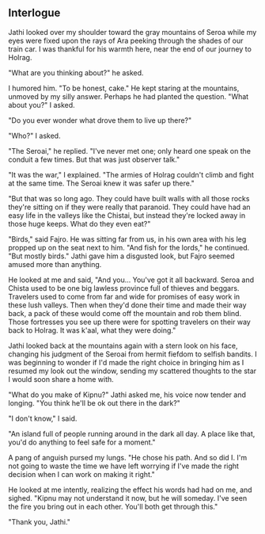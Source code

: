 <!--

- Jathi is in the train
-

- Jathi arrives to support the journey
- Fajro gives commands, shows he's in control now
- Jathi expresses that he's excited for the task, that Melna had appointed him herself
- They see the space rail and the accompanying clay buildings where their homes will be for the near future
- "Why did you lie to me?"
- "Did you really meet Kipnu yesterday?"
- "Some fabrications are for the greater good"
- "That's not for you to decide"
- "Isn't it?"
-->

## Interlogue

Jathi looked over my shoulder toward the gray mountains of Seroa while my eyes were fixed upon the rays of Ara peeking through the shades of our train car. I was thankful for his warmth here, near the end of our journey to Holrag.

"What are you thinking about?" he asked.

I humored him. "To be honest, cake." He kept staring at the mountains, unmoved by my silly answer. Perhaps he had planted the question. "What about you?" I asked.

"Do you ever wonder what drove them to live up there?"

"Who?" I asked.

"The Seroai," he replied. "I've never met one; only heard one speak on the conduit a few times. But that was just observer talk."

"It was the war," I explained. "The armies of Holrag couldn't climb and fight at the same time. The Seroai knew it was safer up there."

"But that was so long ago. They could have built walls with all those rocks they're sitting on if they were really that paranoid. They could have had an easy life in the valleys like the Chistai, but instead they're locked away in those huge keeps. What do they even eat?"

"Birds," said Fajro. He was sitting far from us, in his own area with his leg propped up on the seat next to him. "And fish for the lords," he continued. "But mostly birds." Jathi gave him a disgusted look, but Fajro seemed amused more than anything.

He looked at me and said, "And you... You've got it all backward. Seroa and Chista used to be one big lawless province full of thieves and beggars. Travelers used to come from far and wide for promises of easy work in these lush valleys. Then when they'd done their time and made their way back, a pack of these would come off the mountain and rob them blind. Those fortresses you see up there were for spotting travelers on their way back to Holrag. It was k'aal, what they were doing."

Jathi looked back at the mountains again with a stern look on his face, changing his judgment of the Seroai from hermit fiefdom to selfish bandits. I was beginning to wonder if I'd made the right choice in bringing him as I resumed my look out the window, sending my scattered thoughts to the star I would soon share a home with.

"What do you make of Kipnu?" Jathi asked me, his voice now tender and longing. "You think he'll be ok out there in the dark?"

"I don't know," I said.

"An island full of people running around in the dark all day. A place like that, you'd do anything to feel safe for a moment."

A pang of anguish pursed my lungs. "He chose his path. And so did I. I'm not going to waste the time we have left worrying if I've made the right decision when I can work on making it right."

He looked at me intently, realizing the effect his words had had on me, and sighed. "Kipnu may not understand it now, but he will someday. I've seen the fire you bring out in each other. You'll both get through this."

"Thank you, Jathi."

